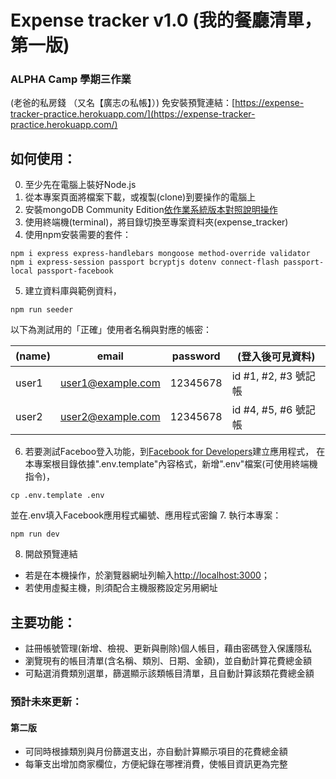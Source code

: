 # Expense tracker v1.0 (我的餐廳清單，第一版)

### ALPHA Camp 學期三作業
(老爸的私房錢 （又名【廣志の私帳】）)
免安裝預覽連結：[https://expense-tracker-practice.herokuapp.com/](https://expense-tracker-practice.herokuapp.com/)

## 如何使用：
0. 至少先在電腦上裝好Node.js
1. 從本專案頁面將檔案下載，或複製(clone)到要操作的電腦上
2. 安裝mongoDB Community Edition[依作業系統版本對照說明操作](https://docs.mongodb.com/manual/administration/install-community/)
3. 使用終端機(terminal)，將目錄切換至專案資料夾(expense_tracker)
4. 使用npm安裝需要的套件：
```
npm i express express-handlebars mongoose method-override validator
npm i express-session passport bcryptjs dotenv connect-flash passport-local passport-facebook
```
5. 建立資料庫與範例資料，
```
npm run seeder
```
以下為測試用的「正確」使用者名稱與對應的帳密：

|(name) | email              | password | (登入後可見資料)     |
| ------| -------------------| ---------| --------------------|
| user1 | user1@example.com  | 12345678 | id #1, #2, #3 號記帳 |
| user2 | user2@example.com  | 12345678 | id #4, #5, #6 號記帳 |
6. 若要測試Faceboo登入功能，到[Facebook for Developers](https://developers.facebook.com/)建立應用程式，
在本專案根目錄依據".env.template"內容格式，新增".env"檔案(可使用終端機指令)，
```
cp .env.template .env
```
並在.env填入Facebook應用程式編號、應用程式密鑰
7. 執行本專案：
```
npm run dev
```
8. 開啟預覽連結
- 若是在本機操作，於瀏覽器網址列輸入[http://localhost:3000](http://localhost:3000)；
- 若使用虛擬主機，則須配合主機服務設定另用網址

## 主要功能：
- 註冊帳號管理(新增、檢視、更新與刪除)個人帳目，藉由密碼登入保護隱私
- 瀏覽現有的帳目清單(含名稱、類別、日期、金額)，並自動計算花費總金額
- 可點選消費類別選單，篩選顯示該類帳目清單，且自動計算該類花費總金額

### 預計未來更新：
#### 第二版
- 可同時根據類別與月份篩選支出，亦自動計算顯示項目的花費總金額
- 每筆支出增加商家欄位，方便紀錄在哪裡消費，使帳目資訊更為完整